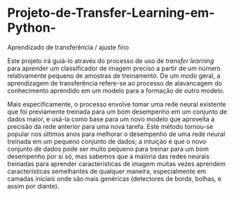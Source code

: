 # Projeto-de-Transfer-Learning-em-Python-
Aprendizado de transferência / ajuste fino

Este projeto irá guiá-lo através do processo de uso de _transfer learning_ para aprender um classificador de imagem preciso a partir de um número relativamente pequeno de amostras de treinamento. De um modo geral, a aprendizagem de transferência refere-se ao processo de alavancagem do conhecimento aprendido em um modelo para a formação de outro modelo. 

Mais especificamente, o processo envolve tomar uma rede neural existente que foi previamente treinada para um bom desempenho em um conjunto de dados maior, e usá-la como base para um novo modelo que aproveita a precisão da rede anterior para uma nova tarefa. Este método tornou-se popular nos últimos anos para melhorar o desempenho de uma rede neural treinada em um pequeno conjunto de dados; a intuição é que o novo conjunto de dados pode ser muito pequeno para treinar para um bom desempenho por si só, mas sabemos que a maioria das redes neurais treinadas para aprender características de imagem muitas vezes aprendem características semelhantes de qualquer maneira, especialmente em camadas iniciais onde são mais genéricas (detectores de borda, bolhas, e assim por diante).

